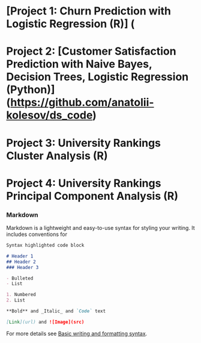 # [Project 1: Churn Prediction with Logistic Regression (R)] (

# Project 2: [Customer Satisfaction Prediction with Naive Bayes, Decision Trees, Logistic Regression (Python)] (https://github.com/anatolii-kolesov/ds_code)

# Project 3: University Rankings Cluster Analysis (R)

# Project 4: University Rankings Principal Component Analysis (R)


### Markdown

Markdown is a lightweight and easy-to-use syntax for styling your writing. It includes conventions for

```markdown
Syntax highlighted code block

# Header 1
## Header 2
### Header 3

- Bulleted
- List

1. Numbered
2. List

**Bold** and _Italic_ and `Code` text

[Link](url) and ![Image](src)
```

For more details see [Basic writing and formatting syntax](https://docs.github.com/en/github/writing-on-github/getting-started-with-writing-and-formatting-on-github/basic-writing-and-formatting-syntax).

